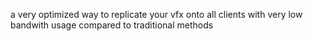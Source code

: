 a very optimized way to replicate your vfx onto all clients with very low bandwith usage compared to traditional methods
